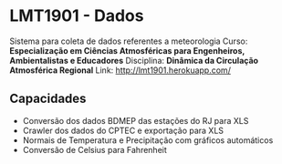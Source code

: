 # LMT1901 - Dados

Sistema para coleta de dados referentes a meteorologia
Curso: **Especialização em Ciências Atmosféricas para Engenheiros, Ambientalistas e Educadores**
Disciplina: **Dinâmica da Circulação Atmosférica Regional**
Link: http://lmt1901.herokuapp.com/

## Capacidades
* Conversão dos dados BDMEP das estações do RJ para XLS
* Crawler dos dados do CPTEC e exportação para XLS
* Normais de Temperatura e Precipitação com gráficos automáticos
* Conversão de Celsius para Fahrenheit
